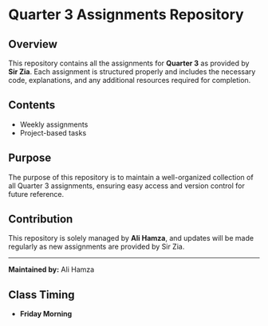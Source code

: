 

# Quarter 3 Assignments Repository

## Overview
This repository contains all the assignments for **Quarter 3** as provided by **Sir Zia**. Each assignment is structured properly and includes the necessary code, explanations, and any additional resources required for completion.

## Contents
- Weekly assignments
- Project-based tasks


## Purpose
The purpose of this repository is to maintain a well-organized collection of all Quarter 3 assignments, ensuring easy access and version control for future reference.

## Contribution
This repository is solely managed by **Ali Hamza**, and updates will be made regularly as new assignments are provided by Sir Zia.



---
**Maintained by:** Ali Hamza
## Class Timing
- **Friday Morning**
